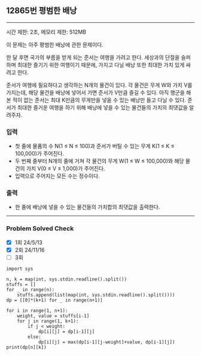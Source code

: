 ## 12865번 평범한 배낭

---

시간 제한: 2초, 메모리 제한: 512MB

이 문제는 아주 평범한 배낭에 관한 문제이다.

한 달 후면 국가의 부름을 받게 되는 준서는 여행을 가려고 한다. 세상과의 단절을 슬퍼하며 최대한 즐기기 위한 여행이기 때문에, 가지고 다닐 배낭 또한 최대한 가치 있게 싸려고 한다.

준서가 여행에 필요하다고 생각하는 N개의 물건이 있다. 각 물건은 무게 W와 가치 V를 가지는데, 해당 물건을 배낭에 넣어서 가면 준서가 V만큼 즐길 수 있다. 아직 행군을 해본 적이 없는 준서는 최대 K만큼의 무게만을 넣을 수 있는 배낭만 들고 다닐 수 있다. 준서가 최대한 즐거운 여행을 하기 위해 배낭에 넣을 수 있는 물건들의 가치의 최댓값을 알려주자.

### 입력

- 첫 줄에 물품의 수 N(1 ≤ N ≤ 100)과 준서가 버틸 수 있는 무게 K(1 ≤ K ≤ 100,000)가 주어진다. 
- 두 번째 줄부터 N개의 줄에 거쳐 각 물건의 무게 W(1 ≤ W ≤ 100,000)와 해당 물건의 가치 V(0 ≤ V ≤ 1,000)가 주어진다.
- 입력으로 주어지는 모든 수는 정수이다.

### 출력

- 한 줄에 배낭에 넣을 수 있는 물건들의 가치합의 최댓값을 출력한다.

---

### Problem Solved Check

- [x] 1회 24/5/13
- [x] 2회 24/11/16
- [ ] 3회

~~~
import sys

n, k = map(int, sys.stdin.readline().split())
stuffs = []
for _ in range(n):
    stuffs.append(list(map(int, sys.stdin.readline().split())))
dp = [[0]*(k+1) for _ in range(n+1)]

for i in range(1, n+1):
    weight, value = stuffs[i-1]
    for j in range(1, k+1):
        if j < weight:
            dp[i][j] = dp[i-1][j]
        else:
            dp[i][j] = max(dp[i-1][j-weight]+value, dp[i-1][j])
print(dp[n][k])

~~~